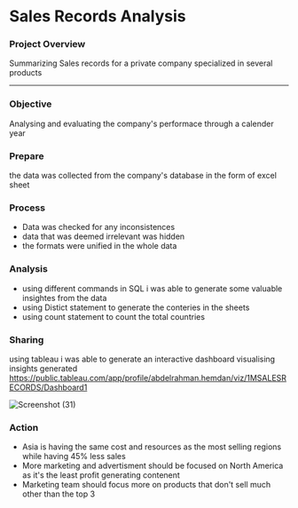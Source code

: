 # Sales Records Analysis 

### Project Overview 

Summarizing Sales records for a private company specialized in several products 

---

### Objective 

Analysing and evaluating the company's performace through a calender year

### Prepare 

the data was collected from the company's database in the form of excel sheet

### Process

- Data was checked for any inconsistences
- data that was deemed irrelevant was hidden
- the formats were unified in the whole data

### Analysis 

- using different commands in SQL i was able to generate some valuable insightes from the data
- using Distict statement to generate the conteries in the sheets
- using count statement to count the total countries

### Sharing 

using tableau i was able to generate an interactive dashboard visualising insights generated
https://public.tableau.com/app/profile/abdelrahman.hemdan/viz/1MSALESRECORDS/Dashboard1

![Screenshot (31)](https://github.com/AbdelrahmanHemdan17/sales-analysis/assets/161534505/15dcd791-24ae-49ff-bc15-11d738cd7571)

### Action

- Asia is having the same cost and resources as the most selling regions while having 45% less sales
- More marketing and advertisment should be focused on North America as it's the least profit generating contenent
- Marketing team should focus more on products that don't sell much other than the top 3
